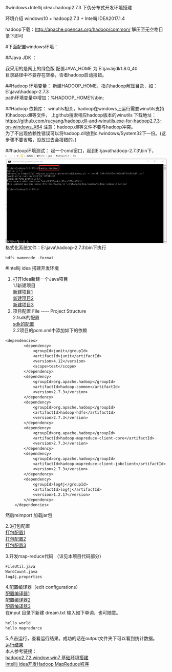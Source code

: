 #windows+Intellij idea+hadoop2.7.3 下伪分布式开发环境搭建 

环境介绍
windows10 + hadoop2.7.3 + Intellij IDEA2017.1.4

hadoop下载：http://apache.opencas.org/hadoop/common/
解压至无空格目录下即可


#下面配置windows环境：

##Java JDK ：

我采用的是网上的绿色版 配置JAVA_HOME 为 E:\java\jdk1.8.0_40  
目录路径中不要存在空格，否者hadoop启动报错。  

##Hadoop 环境变量： 
新建HADOOP_HOME，指向hadoop解压目录，如：E:\java\hadoop-2.7.3  
path环境变量中增加：%HADOOP_HOME%\bin;  

##Hadoop 依赖库：
winutils相关，hadoop在windows上运行需要winutils支持和hadoop.dll等文件，
上github搜索相应hadoop版本的winutils
下载地址：https://github.com/rucyang/hadoop.dll-and-winutils.exe-for-hadoop2.7.3-on-windows_X64
注意：hadoop.dll等文件不要与hadoop冲突。  
为了不出现依赖性错误可以将hadoop.dll放到c:/windows/System32下一份。(这步骤不要省略，没放过去会报错的。)

##hadoop环境测试：
起一个cmd窗口，起到E:\java\hadoop-2.7.3\bin下，
![image](images/hadoop_version.png)
格式化系统文件：E:\java\hadoop-2.7.3\bin下执行 
````
hdfs namenode -format  
````
#Intellij idea 搭建开发环境 
1. 打开Idea新建一个Java项目  
1.1新建项目  
[新建项目1](images/01.png)  
[新建项目2](images/02.png)  
[新建项目3](images/03.png)  
2. 项目配置 File ---- Project Structure  
2.1sdk的配置  
  [sdk的配置](images/04.png)  
2.2项目的pom.xml中添加如下的依赖  
````
<dependencies>
        <dependency>
            <groupId>junit</groupId>
            <artifactId>junit</artifactId>
            <version>4.12</version>
            <scope>test</scope>
        </dependency>
        <dependency>
            <groupId>org.apache.hadoop</groupId>
            <artifactId>hadoop-common</artifactId>
            <version>2.7.3</version>
        </dependency>
        <dependency>
            <groupId>org.apache.hadoop</groupId>
            <artifactId>hadoop-hdfs</artifactId>
            <version>2.7.3</version>
        </dependency>
        <dependency>
            <groupId>org.apache.hadoop</groupId>
            <artifactId>hadoop-mapreduce-client-core</artifactId>
            <version>2.7.3</version>
        </dependency>
        <dependency>
            <groupId>org.apache.hadoop</groupId>
            <artifactId>hadoop-mapreduce-client-jobclient</artifactId>
            <version>2.7.3</version>
        </dependency>
        <dependency>
            <groupId>log4j</groupId>
            <artifactId>log4j</artifactId>
            <version>1.2.17</version>
        </dependency>
    </dependencies>
````
然后reimport 加载jar包 
 
2.3打包配置  
[打包配置1](images/05.png)  
[打包配置2](images/06.png)  
[打包配置3](images/07.png)  

3.开发map-reduce代码 （详见本项目代码部分）
````
FileUtil.java
WordCount.java
log4j.properties
````
4.配置编译器（edit configurations）  
[配置编译器1](images/08.png)  
[配置编译器2](images/09.png)  
[配置编译器3](images/10.png)  
在input 目录下新建 dream.txt 输入如下单词，也可随意。  
````
hello world 
hello mapredurce
````

5.点击运行，查看运行结果。成功的话在output文件夹下可以看到统计数据。  
[运行结果](images/11.png)  
本人参考链接：  
[hadoop2.7.2 window win7 基础环境搭建](http://blog.csdn.net/fly_leopard/article/details/51250443)  
[Intellij idea开发Hadoop MapReduce程序](http://blog.csdn.net/fenghuibian/article/details/52918576)  




​           
​           


